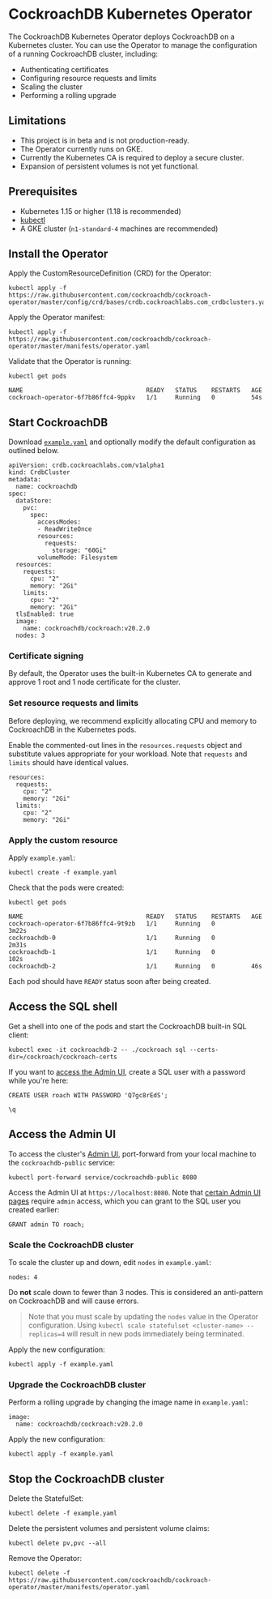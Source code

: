 # CockroachDB Kubernetes Operator

The CockroachDB Kubernetes Operator deploys CockroachDB on a Kubernetes cluster. You can use the Operator to manage the configuration of a running CockroachDB cluster, including:

- Authenticating certificates
- Configuring resource requests and limits
- Scaling the cluster
- Performing a rolling upgrade

## Limitations

- This project is in beta and is not production-ready.
- The Operator currently runs on GKE.
- Currently the Kubernetes CA is required to deploy a secure cluster.
- Expansion of persistent volumes is not yet functional.

## Prerequisites

- Kubernetes 1.15 or higher (1.18 is recommended)
- [kubectl](https://kubernetes.io/docs/tasks/tools/install-kubectl/)
- A GKE cluster (`n1-standard-4` machines are recommended)

## Install the Operator

Apply the CustomResourceDefinition (CRD) for the Operator:

```
kubectl apply -f https://raw.githubusercontent.com/cockroachdb/cockroach-operator/master/config/crd/bases/crdb.cockroachlabs.com_crdbclusters.yaml
```

Apply the Operator manifest:

```
kubectl apply -f https://raw.githubusercontent.com/cockroachdb/cockroach-operator/master/manifests/operator.yaml
```

Validate that the Operator is running:

```
kubectl get pods
```

```
NAME                                  READY   STATUS    RESTARTS   AGE
cockroach-operator-6f7b86ffc4-9ppkv   1/1     Running   0          54s
```

## Start CockroachDB

Download [`example.yaml`](https://github.com/cockroachdb/cockroach-operator/examples/example.yaml) and optionally modify the default configuration as outlined below.

```
apiVersion: crdb.cockroachlabs.com/v1alpha1
kind: CrdbCluster
metadata:
  name: cockroachdb
spec:
  dataStore:
    pvc:
      spec:
        accessModes:
        - ReadWriteOnce
        resources:
          requests:
            storage: "60Gi"
        volumeMode: Filesystem
  resources:
    requests:
      cpu: "2"
      memory: "2Gi"
    limits:
      cpu: "2"
      memory: "2Gi"
  tlsEnabled: true
  image:
    name: cockroachdb/cockroach:v20.2.0
  nodes: 3
```

### Certificate signing

By default, the Operator uses the built-in Kubernetes CA to generate and approve 1 root and 1 node certificate for the cluster.

### Set resource requests and limits

Before deploying, we recommend explicitly allocating CPU and memory to CockroachDB in the Kubernetes pods. 

Enable the commented-out lines in the `resources.requests` object and substitute values appropriate for your workload. Note that `requests` and `limits` should have identical values.

```
resources:
  requests:
    cpu: "2"
    memory: "2Gi"
  limits:
    cpu: "2"
    memory: "2Gi"
```

### Apply the custom resource

Apply `example.yaml`:

```
kubectl create -f example.yaml
```

Check that the pods were created:

```
kubectl get pods
```

```
NAME                                  READY   STATUS    RESTARTS   AGE
cockroach-operator-6f7b86ffc4-9t9zb   1/1     Running   0          3m22s
cockroachdb-0                         1/1     Running   0          2m31s
cockroachdb-1                         1/1     Running   0          102s
cockroachdb-2                         1/1     Running   0          46s
```

Each pod should have `READY` status soon after being created.

## Access the SQL shell

Get a shell into one of the pods and start the CockroachDB built-in SQL client:

```
kubectl exec -it cockroachdb-2 -- ./cockroach sql --certs-dir=/cockroach/cockroach-certs
```

If you want to [access the Admin UI](#access-the-admin-ui), create a SQL user with a password while you're here:

```
CREATE USER roach WITH PASSWORD 'Q7gc8rEdS';
```

```
\q
```

## Access the Admin UI

To access the cluster's [Admin UI](https://www.cockroachlabs.com/docs/v20.2/admin-ui-overview), port-forward from your local machine to the `cockroachdb-public` service:

```
kubectl port-forward service/cockroachdb-public 8080
```

Access the Admin UI at `https://localhost:8080`. Note that [certain Admin UI pages](https://www.cockroachlabs.com/docs/v20.2/admin-ui-overview#admin-ui-access) require `admin` access, which you can grant to the SQL user you created earlier:

```
GRANT admin TO roach;
```

### Scale the CockroachDB cluster

To scale the cluster up and down, edit `nodes` in `example.yaml`:

```
nodes: 4
```

Do **not** scale down to fewer than 3 nodes. This is considered an anti-pattern on CockroachDB and will cause errors.

> Note that you must scale by updating the `nodes` value in the Operator configuration. Using `kubectl scale statefulset <cluster-name> --replicas=4` will result in new pods immediately being terminated.

Apply the new configuration:

```
kubectl apply -f example.yaml
```

### Upgrade the CockroachDB cluster

Perform a rolling upgrade by changing the image name in `example.yaml`:

```
image:
  name: cockroachdb/cockroach:v20.2.0
```

Apply the new configuration:

```
kubectl apply -f example.yaml
```

## Stop the CockroachDB cluster

Delete the StatefulSet:

```
kubectl delete -f example.yaml
```

Delete the persistent volumes and persistent volume claims:

```
kubectl delete pv,pvc --all
```

Remove the Operator:

```
kubectl delete -f https://raw.githubusercontent.com/cockroachdb/cockroach-operator/master/manifests/operator.yaml
```
